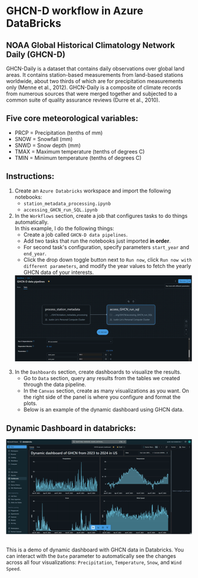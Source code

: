 # GHCN-D workflow in Azure DataBricks

## NOAA Global Historical Climatology Network Daily (GHCN-D)
GHCN-Daily is a dataset that contains daily observations over global land areas. It contains station-based measurements from land-based stations worldwide, about two thirds of which are for precipitation measurements only (Menne et al., 2012). GHCN-Daily is a composite of climate records from numerous sources that were merged together and subjected to a common suite of quality assurance reviews (Durre et al., 2010).

## Five core meteorological variables:
- PRCP = Precipitation (tenths of mm)
- SNOW = Snowfall (mm)
- SNWD = Snow depth (mm)
- TMAX = Maximum temperature (tenths of degrees C)
- TMIN = Minimum temperature (tenths of degrees C)

## Instructions:
1. Create an `Azure Databricks` workspace and import the following notebooks:
    - `station_metadata_processing.ipynb` 
    - `accessing_GHCN_run_SQL.ipynb`
2. In the `Workflows` section, create a job that configures tasks to do things automatically.<br/> In this example, I do the following things:
    - Create a job called `GHCN-D data pipelines`.
    - Add two tasks that run the notebooks just imported **in order**.
    - For second task's configuration, specify parameters `start_year` and `end_year`.
    - Click the drop down toggle button next to `Run now`, click `Run now with different parameters`, and modify the year values to fetch the yearly GHCN data of your interests. 
    <div align=center>
    <img src="images/ghcn_data_pipelines.png"/>
    </div>
    <br/>
3. In the `Dashboards` section, create dashboards to visualize the results. 
    - Go to `Data` section, query any results from the tables we created through the data pipeline.
    - In the `Canvas` section, create as many visualizations as you want. On the right side of the panel is where you configure and format the plots.
    - Below is an example of the dynamic dashboard using GHCN data.   

## Dynamic Dashboard in databricks:

<div align=center>
<img src="images/GHCN_dynamic_dashboard.gif"/>
</div>

<br/>

This is a demo of dynamic dashboard with GHCN data in Databricks. You can interact with the `Date` parameter to automatically see the changes across all four visualizations: `Precipitation`, `Temperature`, `Snow`, and `Wind Speed`.  